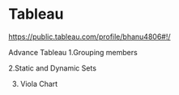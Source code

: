 # Tableau

https://public.tableau.com/profile/bhanu4806#!/

Advance Tableau
1.Grouping members

2.Static and Dynamic Sets

3. Viola Chart
